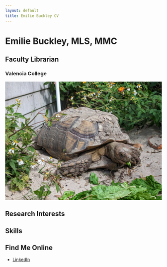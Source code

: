 ```yaml
---
layout: default
title: Emilie Buckley CV
---
```


# Emilie Buckley, MLS, MMC
## Faculty Librarian
### Valencia College
![Featured Image](assets/bodhi.jpg)

## Research Interests
## Skills
## Find Me Online
- [LinkedIn](https://www.linkedin.com/in/emiliebuckley/)
